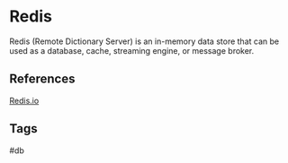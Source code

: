 # Redis

Redis (Remote Dictionary Server) is an in-memory data store that can be used as a database, cache, streaming engine, or message broker.  

## References
[Redis.io](https://redis.io/)  

## Tags
#db
